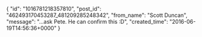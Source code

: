  {
   "id": "1016781218357810",
   "post_id": "462493170453287_481209285248342",
   "from_name": "Scott Duncan",
   "message": "...ask Pete. He can confirm this :D",
   "created_time": "2016-06-19T14:56:36+0000"
 }
